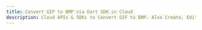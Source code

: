 ---title: Convert GIF to BMP via Dart SDK in Clouddescription: Cloud APIs & SDKs to Convert GIF to BMP. Also Create, Edit & Render Microsoft Word & OpenOffice documents in the Cloud.---